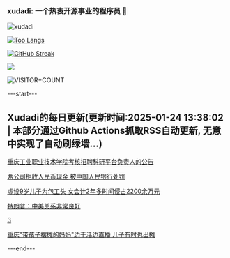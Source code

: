 ### xudadi: 一个热衷开源事业的程序员 👋

![xudadi](https://github-readme-stats-git-masterorgs-github-readme-stats-team.vercel.app/api?username=xudadi)

[![Top Langs](https://github-readme-stats.vercel.app/api/top-langs/?username=xudadi)](https://github.com/anuraghazra/github-readme-stats)

[![GitHub Streak](https://streak-stats.demolab.com?user=xudadi&locale=zh_Hans)](https://git.io/streak-stats)

![](https://raw.githubusercontent.com/xudadi/xudadi/main/assets/github-contribution-grid-snake.svg)

![VISITOR+COUNT](https://komarev.com/ghpvc/?username=xudadi&label=VISITOR+COUNT)


---start---

## Xudadi的每日更新(更新时间:2025-01-24 13:38:02 | 本部分通过Github Actions抓取RSS自动更新, 无意中实现了自动刷绿墙...)

[重庆工业职业技术学院考核招聘科研平台负责人的公告](https://www.gongkaoleida.com/article/2275092)

[两公司拒收人民币现金 被中国人民银行处罚](https://m.163.com/news/article/JMJSDB7G0519DFFO.html)

[虚设9岁儿子为包工头 女会计2年多时间侵占2200余万元](https://m.163.com/news/article/JMLAQRM60001899O.html)

[特朗普：中美关系非常良好](https://m.163.com/news/article/JMLD6NBP0001899O.html)

[3](https://m.163.com/touch/news/sub/domestic)

[重庆"带孩子摆摊的妈妈"边干活边直播 儿子有时也出摊](https://m.163.com/news/article/JMJF1KLR051492T3.html)

---end---

